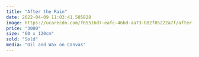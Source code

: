 ```yaml
---
title: "After the Rain"
date: 2022-04-09 11:03:41.505828
image: https://ucarecdn.com/f65516d7-eafc-46bd-aa73-b82f05222a7f/after-the-rain.jpg
price: "3000"
size: "60 x 120cm"
sold: "Sold"
media: "Oil and Wax on Canvas"
---
```


